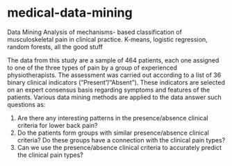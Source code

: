 # medical-data-mining
Data Mining Analysis of mechanisms- based classification of musculoskeletal  pain in clinical practice. K-means, logistic regression, random forests, all the good stuff

The data from this study are a sample of 464 patients, each one assigned to one of the three types of 
pain by a group of experienced physiotherapists. The assessment was carried out according to a list 
of  36  binary  clinical  indicators  (“Present”/“Absent”).  These  indicators  are  selected  on  an  expert 
consensus basis regarding symptoms and features of the patients. Various data mining methods are 
applied to the data answer such questions as: 
1.  Are there any interesting patterns in the presence/absence clinical criteria for lower back 
pain?  
2.  Do the patients form groups with similar presence/absence clinical criteria? Do these groups 
have a connection with the clinical pain types?  
3.  Can we use the presence/absence clinical criteria to accurately predict the clinical pain types? 

